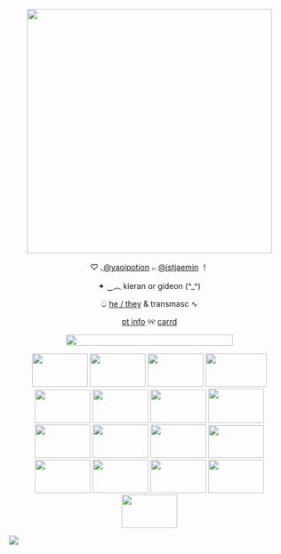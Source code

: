 <p align="center"> <img width="440" height="440" src="https://64.media.tumblr.com/e4ed355179d3e8848734ab888e27e79e/6dcec16d3116118f-3e/s540x810/f9feec6d5003cfad2127d34fca11355b94e567e9.pnj"> </p>
<p align="center"> ♡ ◟<a href="https://github.com/yaoipotion" target="_blank">@yaoipotion</a> ៸៸ <a href="https://github.com/istjaemin" target="_blank">@istjaemin</a> ！</p>
<p align="center"> ✦ ‿︵ kieran or gideon (^_^) </p> 
<p align="center"> ට <a href="https://en.pronouns.page/@ikeabat" target="_blank">he / they</a> & transmasc ∿ </p>
<p align="center"> <a href="https://stellular.net/lemonsquashcheers!" target="_blank"> pt info</a> ୨୧ <a href="https://pukapuka.crd.co/" target="_blank">carrd</a> </p>
<p align="center"> <img width="300" height="20" src="https://64.media.tumblr.com/c5c2465e93c445a17a7e54f9cfffab13/96872098c3c5a16a-9c/s400x600/3727757289db4f3530b0bb299adb8e21d5a289c8.gifv"> </p>
<p align="center">
  <img src="https://64.media.tumblr.com/84c9afbd74542f3f2b6832b2a625f78e/bb8f3fc4a236f7ac-15/s100x200/4f7f33129cf45935c27847be8421a0958238ca1e.gifv" width="100" height="60" />
  <img src="https://64.media.tumblr.com/e7a1456999f8a06bf929c10423e61de1/34d2e1c3607433d0-05/s100x200/1f4d155b5794fe71494743bb45930f56baf1243c.gifv" width="100" height="60" /> 
  <img src="https://64.media.tumblr.com/fe7f1706875bac2b2d8776e9df2dee8f/2be3d7b7e3b8925d-18/s100x200/bec49019dcaacf7dde5b5c5a2d6ac39b2fc6c0cc.pnj" width="100" height="60" />
  <img src="https://64.media.tumblr.com/255f4940446ec7fde529aa883e7c96f7/1b6561af1ed27a9d-20/s100x200/176c74e6b88fe72639e2d2d1a39fecd9a11cf52b.gifv" width="110" height="60" />
<img src="https://64.media.tumblr.com/d8141662307838ade9bede1cdb20eeda/db10037502ed8937-74/s100x200/c0a2e704686bd8a8419d3d5b4887260ebcd3b3e8.gifv" width="100" height="60" />
<img src="https://64.media.tumblr.com/89e07bbd347e5a9ee42aa48f32d3fec1/7c7332a39a8b3bd2-88/s100x200/8635faab348454a3255e028c526eac8f7cd35bb8.gifv" width="100" height="60" />
<img src="https://64.media.tumblr.com/d2126399d71996cf3d1bb7ac13fe3f7e/a622520415054cd2-92/s100x200/985c80fb5d9c4d5dd698aaf6bdd584698449ecdc.gifv" width="100" height="60" />
<img src="https://64.media.tumblr.com/a0235f53c0d8a78956f28a56c7d50fa8/fafec08859cb1ca7-53/s100x200/cc2d90a5cc627ea3afde220ea2a3f19906c4c76a.gifv" width="100" height="62" />
<img src="https://64.media.tumblr.com/cb1741dabbf2005b5d4510f0e5ab4870/b6661b3c972c5f13-79/s100x200/0c1fdc9f71de9c6219206b4e0c7cee2f989a29c3.jpg" width="100" height="60" />
<img src="https://64.media.tumblr.com/a6c908e5035ee985e335fc68ad7474a2/1c34860d32569062-f9/s250x400/f3cb7a10ec4727850faba57265f7891943f6c7d7.gifv" width="100" height="60" />
<img src="https://64.media.tumblr.com/5586d7750cac9e7b19e0b91c4915ffe0/aa3450e73c80eefc-ed/s100x200/dbdf8ed557329ecbc95e02d678b4f6ca56155d4f.gifv" width="100" height="60" />
<img src="https://64.media.tumblr.com/f0ae06366f17cb2db0cf0a96605017dd/aa2ab3102bc79de8-51/s100x200/e48b3c091d19497a771887b4cf1a8c5d85844842.pnj" width="100" height="59" />
<img src="https://64.media.tumblr.com/bdce30636ca354e8846f0171a843d417/9a1f91e476d7328e-9d/s100x200/d7fd879b0e253e4b86223ebbb7de856d65407815.gifv" width="100" height="60" />
<img src="https://64.media.tumblr.com/09ccef67f59820465aa8d9f7ab864ac3/5cd52271f284eab2-42/s100x200/471ecab3922778fee02fbffa6535b57370618a2c.pnj" width="100" height="60" />
<img src="https://64.media.tumblr.com/1353fbe193a43268df249d4fff21fcb7/4c372f96bc482dcd-dc/s100x200/0cb7f20225655f309174db8231a9c1260b7c66c0.pnj" width="100" height="60" />
<img src="https://64.media.tumblr.com/ca1182a63872eb937e3361d47ab11071/4c372f96bc482dcd-6e/s100x200/f5ed8ff5d8e72d09420a371b74cd9907f32a4961.pnj" width="100" height="60" />
<img src="https://64.media.tumblr.com/083b75cd6d49b07c65eb173c88c38a31/4c372f96bc482dcd-b7/s100x200/cf58d36c9a53cdcf1be370eb3d18763ae6627171.pnj" width="100" height="60" />
</p>

![](https://komarev.com/ghpvc/?username=johnmarstons&color=4278f5)
